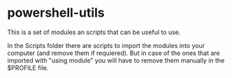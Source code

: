 # powershell-utils

This is a set of modules an scripts that can be useful to use.

In the Scripts folder there are scripts to import the modules into your computer (and remove them if requiered). But in case of the ones that are imported with "using module" you will have to remove them manually in the $PROFILE file.
